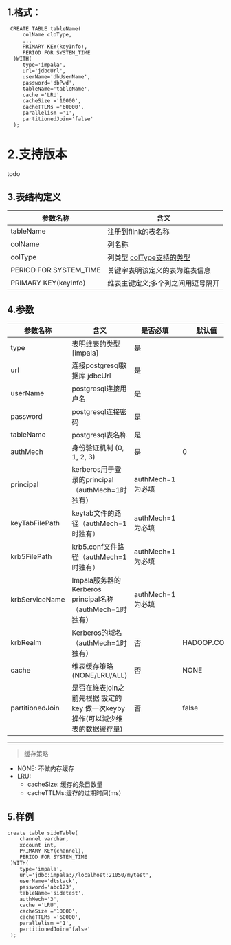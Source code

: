 
## 1.格式：
```
 CREATE TABLE tableName(
     colName cloType,
     ...
     PRIMARY KEY(keyInfo),
     PERIOD FOR SYSTEM_TIME
  )WITH(
     type='impala',
     url='jdbcUrl',
     userName='dbUserName',
     password='dbPwd',
     tableName='tableName',
     cache ='LRU',
     cacheSize ='10000',
     cacheTTLMs ='60000',
     parallelism ='1',
     partitionedJoin='false'
  );
```

# 2.支持版本
 todo
 
## 3.表结构定义
  
 |参数名称|含义|
 |----|---|
 | tableName | 注册到flink的表名称|
 | colName | 列名称|
 | colType | 列类型 [colType支持的类型](colType.md)|
 | PERIOD FOR SYSTEM_TIME | 关键字表明该定义的表为维表信息|
 | PRIMARY KEY(keyInfo) | 维表主键定义;多个列之间用逗号隔开|
 
## 4.参数

  |参数名称|含义|是否必填|默认值|
  |----|---|---|----|
  | type | 表明维表的类型[impala] |是||
  | url | 连接postgresql数据库 jdbcUrl |是||
  | userName | postgresql连接用户名 |是||
  | password | postgresql连接密码|是||
  | tableName | postgresql表名称|是||
  | authMech | 身份验证机制 (0, 1, 2, 3) |是|0|
  | principal | kerberos用于登录的principal（authMech=1时独有） |authMech=1为必填|
  | keyTabFilePath | keytab文件的路径（authMech=1时独有） |authMech=1为必填 ||
  | krb5FilePath | krb5.conf文件路径（authMech=1时独有） |authMech=1为必填||
  | krbServiceName | Impala服务器的Kerberos principal名称（authMech=1时独有） |authMech=1为必填||
  | krbRealm | Kerberos的域名（authMech=1时独有） |否| HADOOP.COM |
  | cache | 维表缓存策略(NONE/LRU/ALL)|否|NONE|
  | partitionedJoin | 是否在維表join之前先根据 設定的key 做一次keyby操作(可以減少维表的数据缓存量)|否|false|
  
  ----------
  > 缓存策略
  * NONE: 不做内存缓存
  * LRU:
    * cacheSize: 缓存的条目数量
    * cacheTTLMs:缓存的过期时间(ms)
  

## 5.样例
```
create table sideTable(
    channel varchar,
    xccount int,
    PRIMARY KEY(channel),
    PERIOD FOR SYSTEM_TIME
 )WITH(
    type='impala',
    url='jdbc:impala://localhost:21050/mytest',
    userName='dtstack',
    password='abc123',
    tableName='sidetest',
    authMech='3',
    cache ='LRU',
    cacheSize ='10000',
    cacheTTLMs ='60000',
    parallelism ='1',
    partitionedJoin='false'
 );


```


